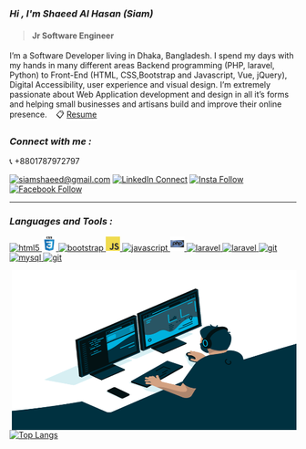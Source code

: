 
<h3><i>Hi , I'm Shaeed Al Hasan (Siam)</i></h3>

<blockquote>
<h4>Jr Software Engineer</h4>
</blockquote>

<p>
I’m a Software Developer living in Dhaka, Bangladesh. I spend my days with my hands in many different areas Backend programming (PHP, laravel, Python) to Front-End (HTML, CSS,Bootstrap and Javascript, Vue, jQuery), Digital Accessibility, user experience and visual design. I’m extremely passionate about Web Application development and design in all it’s forms and helping small businesses and artisans build and improve their online presence.
<g-emoji class="g-emoji" alias="love_letter" fallback-src="https://github.githubassets.com/images/icons/emoji/unicode/1f48c.png">&nbsp &nbsp📋</g-emoji> <a   href="http://siamshaeed.me" target="_blank">Resume</a>
</p>


<h3 align="left" ><i>Connect with me :</i></h3>

<p style="list-style : none"><g-emoji class="g-emoji" alias="telephone_receiver" fallback-src="https://github.githubassets.com/images/icons/emoji/unicode/1f4de.png">📞</g-emoji> +8801787972797
&nbsp  
</p>

<a href="mailto:siamshaeed@gmail.com?subject=Github%20Visitor&body=Hi%20Siam,..."><img src="http://img.shields.io/badge/-@gmail.com-_?label=Send%20Mail&style=social&logo=gmail" alt="siamshaeed@gmail.com"></a>
<a href="https://www.linkedin.com/in/siamshaeed" target="_blank" rel="nofollow"><img src="https://camo.githubusercontent.com/a0182f84f3e188a2e03f07520e29be1eccdd96e4182adcb829c8f1633354bba6/68747470733a2f2f696d672e736869656c64732e696f2f62616467652f2532302d436f6e6e6563742d626c61636b3f636f6c6f723d313431373141266c6162656c436f6c6f723d323132313231266c6f676f3d6c696e6b6564696e266c6f676f436f6c6f723d666666666666" alt="LinkedIn Connect" data-canonical-src="https://img.shields.io/badge/%20-Connect-black?color=14171A&amp;labelColor=212121&amp;logo=linkedin&amp;logoColor=ffffff" style="max-width:100%;"></a>
<a href="https://www.instagram.com/siamshaeed" rel="nofollow" target="_blank"><img src="https://camo.githubusercontent.com/f4ef781b4437f119cfde069296b1319a35548c5e9499bf5625b1be0bbf1bae36/68747470733a2f2f696d672e736869656c64732e696f2f62616467652f2532302d466f6c6c6f772d626c61636b3f636f6c6f723d313431373141266c6162656c436f6c6f723d643831623630266c6f676f3d696e7374616772616d266c6f676f436f6c6f723d666666666666" alt="Insta Follow" data-canonical-src="https://img.shields.io/badge/%20-Follow-black?color=14171A&amp;labelColor=d81b60&amp;logo=instagram&amp;logoColor=ffffff" style="max-width:100%;"></a>
<a href="https://www.facebook.com/siamshaeed" rel="nofollow" target="_blank"><img src="https://camo.githubusercontent.com/47b65ed813d3718fef3d9836c912030ad840e4687c9ea6ef5615f4bc25dee989/68747470733a2f2f696d672e736869656c64732e696f2f62616467652f2532302d436f6e6e6563742d626c61636b3f636f6c6f723d313431373141266c6162656c436f6c6f723d313937366432266c6f676f3d66616365626f6f6b266c6f676f436f6c6f723d666666666666" alt="Facebook Follow" data-canonical-src="https://img.shields.io/badge/%20-Connect-black?color=14171A&amp;labelColor=1976d2&amp;logo=facebook&amp;logoColor=ffffff" style="max-width:100%;"></a>
<hr>

<h3 align="left"><i>Languages and Tools :</i></h3> 

<p>
<a href="https://www.w3.org/html/" target="_blank"> <img src="https://www.vectorlogo.zone/logos/w3_html5/w3_html5-icon.svg" alt="html5" width="25" height="25"/> </a>
<a href="https://www.w3schools.com/css/" target="_blank"> <img src="https://raw.githubusercontent.com/github/explore/80688e429a7d4ef2fca1e82350fe8e3517d3494d/topics/css/css.png" alt="css3" width="25" height="25"/> </a>
  <a href="https://getbootstrap.com" target="_blank"> <img src="https://www.vectorlogo.zone/logos/getbootstrap/getbootstrap-icon.svg" alt="bootstrap" width="25" height="25"/> </a> 
<a href="https://developer.mozilla.org/en-US/docs/Web/JavaScript" target="_blank"> <img src="https://raw.githubusercontent.com/github/explore/5c058a388828bb5fde0bcafd4bc867b5bb3f26f3/topics/javascript/javascript.png" alt="javascript" width="25" height="25"/> </a>
<a href="https://jquery.com/" target="_blank"> <img src="https://www.vectorlogo.zone/logos/jquery/jquery-vertical.svg" alt="javascript" width="25" height="25"/> </a>
<a href="https://www.php.net" target="_blank"> <img src="https://raw.githubusercontent.com/devicons/devicon/master/icons/php/php-original.svg" alt="php" width="25" height="25"/> </a>
<a href="https://laravel.com/" target="_blank"> <img src="https://www.vectorlogo.zone/logos/laravel/laravel-icon.svg" alt="laravel" width="25" height="25"/> </a>
<a href="https://laravel.com/" target="_blank"> <img src="https://www.vectorlogo.zone/logos/vuejs/vuejs-icon.svg" alt="laravel" width="25" height="25"/> </a>
<a href="https://wordpress.org/" target="_blank"> <img src="https://www.vectorlogo.zone/logos/wordpress/wordpress-icon.svg" alt="git" width="25" height="25"/> </a> 
<a href="https://www.mysql.com/" target="_blank"> <img src="https://www.vectorlogo.zone/logos/mysql/mysql-icon.svg" alt="mysql" width="25" height="25"/> </a>
<a href="https://git-scm.com/" target="_blank"> <img src="https://www.vectorlogo.zone/logos/git-scm/git-scm-icon.svg" alt="git" width="25" height="25"/> </a> 
</p>

<p> </p>

<a href="http://siamshaeed.me">
<img align="right" target="_blank" alt="_siam_shaeed" src="https://github.com/SiamShaeed/siamshaeed/blob/main/image/code_siam.gif?raw=true" width="500" height="280"/> 
</a>


[![Top Langs](https://github-readme-stats.vercel.app/api/top-langs/?username=siamshaeed&langs_count=5)](https://github.com/siamshaeed)





